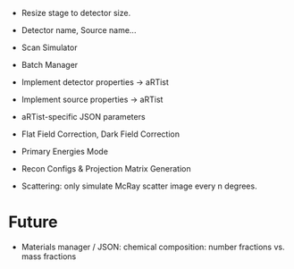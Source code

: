 + Resize stage to detector size.
+ Detector name, Source name...
+ Scan Simulator
+ Batch Manager

+ Implement detector properties -> aRTist
+ Implement source properties -> aRTist

+ aRTist-specific JSON parameters
+ Flat Field Correction, Dark Field Correction
+ Primary Energies Mode
+ Recon Configs & Projection Matrix Generation

+ Scattering: only simulate McRay scatter image every n degrees.

# Future
+ Materials manager / JSON: chemical composition: number fractions vs. mass fractions